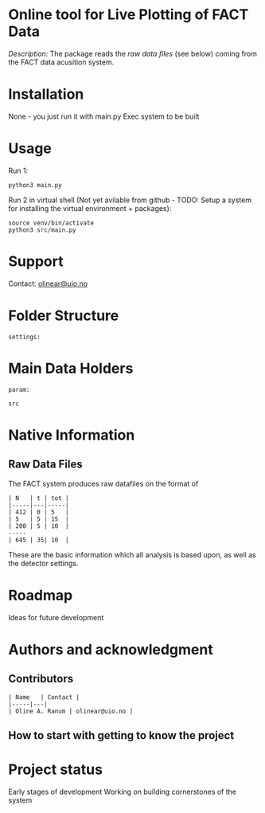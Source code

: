 # Online tool for Live Plotting of FACT Data

_Description:_ The package reads the _raw data files_ (see below) coming from the FACT data acusition system. 

    


# Installation
None - you just run it with main.py
Exec system to be built

# Usage
Run 1:

    python3 main.py

Run 2 in virtual shell (Not yet avilable from github - TODO: Setup a system for installing the virtual environment + packages):

    source venv/bin/activate
    python3 src/main.py
    
   

# Support 
Contact: olinear@uio.no

# Folder Structure

    settings: 




# Main Data Holders

    param:
    
    src


# Native Information

## Raw Data Files
The FACT system produces raw datafiles on the format of

    | N   | t | tot |
    |-----|---|-----|
    | 412 | 0 | 5   |
    | 5   | 5 | 15  |
    | 200 | 5 | 10  |
    -----
    | 645 | 35| 10  |

These are the basic information which all analysis is based upon, as well as the detector settings. 


# Roadmap
Ideas for future development

# Authors and acknowledgment

## Contributors 
    | Name   | Contact |
    |-----|---|
    | Oline A. Ranum | olinear@uio.no | 
    
    
## How to start with getting to know the project 

# Project status
Early stages of development 
Working on building cornerstones of the system 
